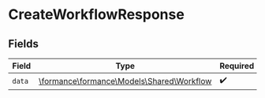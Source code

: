 # CreateWorkflowResponse


## Fields

| Field                                                                        | Type                                                                         | Required                                                                     | Description                                                                  |
| ---------------------------------------------------------------------------- | ---------------------------------------------------------------------------- | ---------------------------------------------------------------------------- | ---------------------------------------------------------------------------- |
| `data`                                                                       | [\formance\formance\Models\Shared\Workflow](../../models/shared/Workflow.md) | :heavy_check_mark:                                                           | N/A                                                                          |